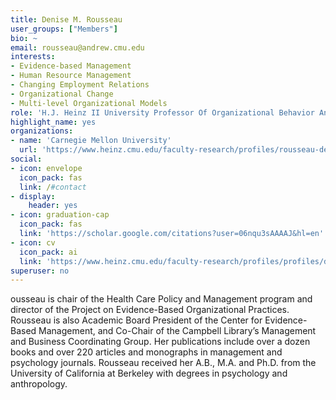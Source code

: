 ```yaml
---
title: Denise M. Rousseau
user_groups: ["Members"]
bio: ~
email: rousseau@andrew.cmu.edu
interests:
- Evidence-based Management
- Human Resource Management
- Changing Employment Relations
- Organizational Change
- Multi-level Organizational Models
role: 'H.J. Heinz II University Professor Of Organizational Behavior And Public Policy'
highlight_name: yes
organizations:
- name: 'Carnegie Mellon University'
  url: 'https://www.heinz.cmu.edu/faculty-research/profiles/rousseau-denisem'
social:
- icon: envelope
  icon_pack: fas
  link: /#contact
- display:
    header: yes
- icon: graduation-cap
  icon_pack: fas
  link: 'https://scholar.google.com/citations?user=06nqu3sAAAAJ&hl=en'
- icon: cv
  icon_pack: ai
  link: 'https://www.heinz.cmu.edu/faculty-research/profiles/profiles/denise-rousseau/_files/denise-rousseau-cv.pdf'
superuser: no
---
```


ousseau is chair of the Health Care Policy and Management program and director of the Project on Evidence-Based Organizational Practices. Rousseau is also Academic Board President of the Center for Evidence-Based Management, and Co-Chair of the Campbell Library’s Management and Business Coordinating Group. Her publications include over a dozen books and over 220 articles and monographs in management and psychology journals. Rousseau received her A.B., M.A. and Ph.D. from the University of California at Berkeley with degrees in psychology and anthropology.